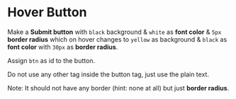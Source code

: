 # Hover Button

Make a **Submit button** with `black` background & `white` as **font color** & `5px` **border radius** which on hover changes to `yellow` as background & `black` as **font color** with `30px` as **border radius**. 

 Assign `btn` as id to the button.
 
 Do not use any other tag inside the button tag, just use the plain text.
 
 Note: It should not have any border (hint: none at all) but just **border radius**.
